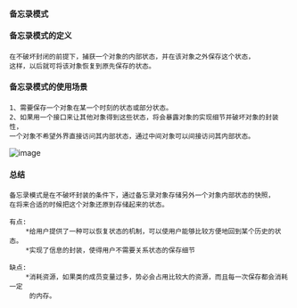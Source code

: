 #### 备忘录模式
 
#### 备忘录模式的定义
    在不破坏封闭的前提下，捕获一个对象的内部状态，并在该对象之外保存这个状态，
    这样，以后就可将该对象恢复到原先保存的状态。
     
#### 备忘录模式的使用场景
    1、需要保存一个对象在某一个时刻的状态或部分状态。
    2、如果用一个接口来让其他对象得到这些状态，将会暴露对象的实现细节并破坏对象的封装性，
    一个对象不希望外界直接访问其内部状态，通过中间对象可以间接访问其内部状态。
    
 ![image](https://github.com/qqhahaboy/designPattern/raw/master/memoto/memotonUML.png)
 
#### 总结
    备忘录模式是在不破坏封装的条件下，通过备忘录对象存储另外一个对象内部状态的快照，
    在将来合适的时候把这个对象还原到存储起来的状态。
     
    有点:
        *给用户提供了一种可以恢复状态的机制，可以使用户能够比较方便地回到某个历史的状态。
        *实现了信息的封装，使得用户不需要关系状态的保存细节
     
    缺点:
        *消耗资源，如果类的成员变量过多，势必会占用比较大的资源，而且每一次保存都会消耗一定
         的内存。
